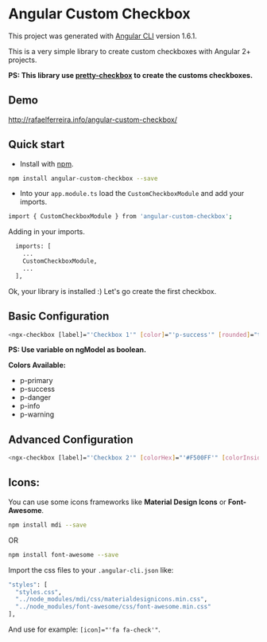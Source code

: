 # Angular Custom Checkbox

This project was generated with [Angular CLI](https://github.com/angular/angular-cli) version 1.6.1.

This is a very simple library to create custom checkboxes with Angular 2+ projects.

**PS: This library use [pretty-checkbox](https://lokesh-coder.github.io/pretty-checkbox) to create the customs checkboxes.**

## Demo

http://rafaelferreira.info/angular-custom-checkbox/

## Quick start

- Install with [npm](https://www.npmjs.com/).

```bash
npm install angular-custom-checkbox --save
```

- Into your ``app.module.ts`` load the ``CustomCheckboxModule`` and add your imports.

```bash
import { CustomCheckboxModule } from 'angular-custom-checkbox';
```
 Adding in your imports.

```bash 
  imports: [
    ...
    CustomCheckboxModule,
    ...
  ],
```

Ok, your library is installed :)
Let's go create the first checkbox.

## Basic Configuration

```bash
<ngx-checkbox [label]="'Checkbox 1'" [color]="'p-success'" [rounded]="true" [(ngModel)]="isSelected" name="isSelected"></ngx-checkbox>
```

**PS: Use variable on ngModel as boolean.**

**Colors Available:**

- p-primary
- p-success 
- p-danger
- p-info
- p-warning

## Advanced Configuration

```bash
<ngx-checkbox [label]="'Checkbox 2'" [colorHex]="'#F500FF'" [colorInside]="'#FFF'" [rounded]="true" [icon]="'mdi mdi-check'" [(ngModel)]="isSelected" name="isSelected"></ngx-checkbox>
```

## Icons:

You can use some icons frameworks like **Material Design Icons** or **Font-Awesome**.

```bash 
npm install mdi --save
```
OR

```bash 
npm install font-awesome --save
```

Import the css files to your ``.angular-cli.json`` like:

```bash
"styles": [
  "styles.css",
  "../node_modules/mdi/css/materialdesignicons.min.css",
  "../node_modules/font-awesome/css/font-awesome.min.css"
],
```

And use for example: ``[icon]="'fa fa-check'"``.
